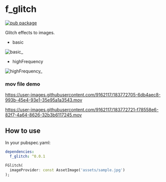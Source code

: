 # f_glitch

[![pub package](https://img.shields.io/pub/v/f_glitch.svg)](https://pub.dev/packages/f_glitch)

Glitch effects to images.

- basic

![basic_](https://user-images.githubusercontent.com/9162117/183775728-77000c77-73aa-4395-9b58-0abff74751ea.gif)

- highFrequency

![highFrequency_](https://user-images.githubusercontent.com/9162117/183775762-64edf697-2c27-4431-8208-935b631b99de.gif)


### mov file demo
https://user-images.githubusercontent.com/9162117/183772705-6db4aec8-993b-45e4-93e1-35e95a1a3543.mov

https://user-images.githubusercontent.com/9162117/183772721-f78558e6-82f7-4a64-8626-32b3b6117245.mov

## How to use

In your pubspec.yaml:
```yaml
dependencies:
  f_glitch: ^0.0.1
```

```dart
FGlitch(
  imageProvider: const AssetImage('assets/sample.jpg')
);
```
